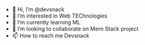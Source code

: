 - 👋 Hi, I’m @devsnack
- 👀 I’m interested in Web TEChnologies
- 🌱 I’m currently learning ML
- 💞️ I’m looking to collaborate on Mern Stack project
- 📫 How to reach me Devsnack

<!---
devsnack/devsnack is a ✨ special ✨ repository because its `README.md` (this file) appears on your GitHub profile.
You can click the Preview link to take a look at your changes.
--->
